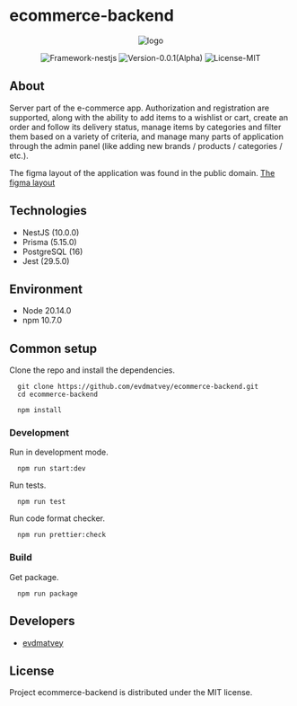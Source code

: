 # ecommerce-backend

<p align="center">
  <img src="https://i.ibb.co/TBM45pT/logo.png" alt="logo">
</p>

<p align="center">
  <img src="https://img.shields.io/badge/Framework-nestjs-blue%3Fstyle%3Dflat" alt="Framework-nestjs"/>
  <img src="https://img.shields.io/badge/Version-0.0.1_(Alpha)-purple?style=flat" alt="Version-0.0.1(Alpha)"/>
  <img src="https://img.shields.io/badge/License-MIT-green?style=flat" alt="License-MIT"/>
</p>

## About

Server part of the e-commerce app. Authorization and registration are supported, along with the ability to add items to a wishlist or cart, create an order and follow its delivery status, manage items by categories and filter them based on a variety of criteria, and manage many parts of application through the admin panel (like adding new brands / products / categories / etc.).

The figma layout of the application was found in the public domain. [The figma layout](https://www.figma.com/community/file/1376901695536369893)

## Technologies

- NestJS (10.0.0)
- Prisma (5.15.0)
- PostgreSQL (16)
- Jest (29.5.0)

## Environment

- Node 20.14.0
- npm 10.7.0

## Common setup

Clone the repo and install the dependencies.

```
  git clone https://github.com/evdmatvey/ecommerce-backend.git
  cd ecommerce-backend
```

```
  npm install
```

### Development

Run in development mode.

```
  npm run start:dev
```

Run tests.

```
  npm run test
```

Run code format checker.

```
  npm run prettier:check
```

### Build

Get package.

```
  npm run package
```

## Developers

- [evdmatvey](https://github.com/evdmatvey)

## License

Project ecommerce-backend is distributed under the MIT license.
